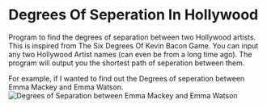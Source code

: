 # Degrees Of Seperation In Hollywood
Program to find the degrees of separation between two Hollywood artists. This is inspired from The Six Degrees Of Kevin Bacon Game. You can input any two Hollywood Artist names (can even be from a long time ago). The program will output you the shortest path of seperation between them.

For example, if I wanted to find out the Degrees of seperation between Emma Mackey and Emma Watson.
![Degrees of Separation between Emma Mackey and Emma Watson](https://imgur.com/a/9PDirPW)

